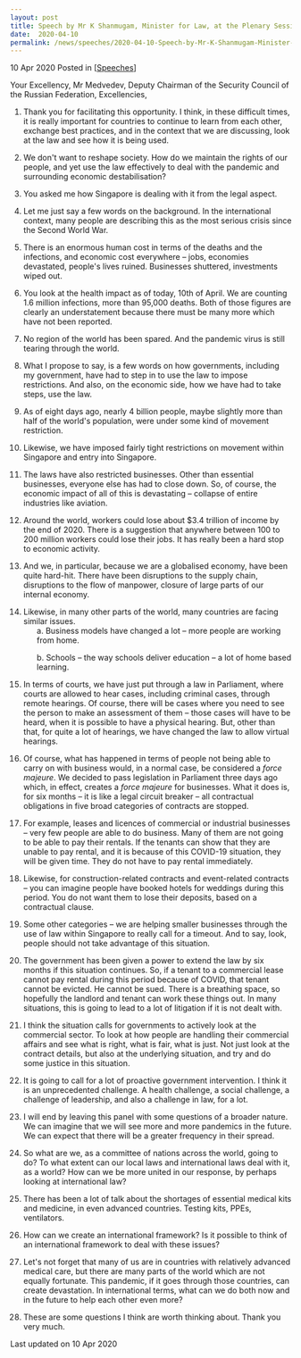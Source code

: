 ```yaml
---
layout: post
title: Speech by Mr K Shanmugam, Minister for Law, at the Plenary Session of the St. Petersburg International Legal Forum: Rule of Corona
date:  2020-04-10
permalink: /news/speeches/2020-04-10-Speech-by-Mr-K-Shanmugam-Minister-for-Law-at-the-Plenary-Session-of-SPILF-Rule-of-Corona
---
```


10 Apr 2020 Posted in [[Speeches](/news/speeches)]

Your Excellency, Mr Medvedev, Deputy Chairman of the Security Council of the Russian Federation,
Excellencies,

<ol start="1">
<li>Thank you for facilitating this opportunity. I think, in these difficult times, it is really important for countries to continue to learn from each other, exchange best practices, and in the context that we are discussing, look at the law and see how it is being used.</li>
</ol>

<ol start="2">
<li>We don't want to reshape society. How do we maintain the rights of our people, and yet use the law effectively to deal with the pandemic and surrounding economic destabilisation?</li>
</ol>

<ol start="3">
<li>You asked me how Singapore is dealing with it from the legal aspect.</li>
</ol>

<ol start="4">
<li>Let me just say a few words on the background. In the international context, many people are describing this as the most serious crisis since the Second World War.</li>
</ol>

<ol start="5">
<li>There is an enormous human cost in terms of the deaths and the infections, and economic cost everywhere – jobs, economies devastated, people's lives ruined. Businesses shuttered, investments wiped out.</li>
</ol>

<ol start="6">
<li>You look at the health impact as of today, 10th of April. We are counting 1.6 million infections, more than 95,000 deaths. Both of those figures are clearly an understatement because there must be many more which have not been reported.</li>
</ol>

<ol start="7">
<li>No region of the world has been spared. And the pandemic virus is still tearing through the world.</li>
</ol>

<ol start="8">
<li>What I propose to say, is a few words on how governments, including my government, have had to step in to use the law to impose restrictions. And also, on the economic side, how we have had to take steps, use the law.</li>
</ol>

<ol start="9">
<li>As of eight days ago, nearly 4 billion people, maybe slightly more than half of the world's population, were under some kind of movement restriction.</li>
</ol>

<ol start="10">
<li>Likewise, we have imposed fairly tight restrictions on movement within Singapore and entry into Singapore.</li>
</ol>

<ol start="11">
<li>The laws have also restricted businesses. Other than essential businesses, everyone else has had to close down. So, of course, the economic impact of all of this is devastating – collapse of entire industries like aviation.</li>
</ol>

<ol start="12">
<li>Around the world, workers could lose about $3.4 trillion of income by the end of 2020. There is a suggestion that anywhere between 100 to 200 million workers could lose their jobs. It has really been a hard stop to economic activity.</li>
</ol>

<ol start="13">
<li>And we, in particular, because we are a globalised economy, have been quite hard-hit. There have been disruptions to the supply chain, disruptions to the flow of manpower, closure of large parts of our internal economy.</li>
</ol>

<ol start="14">
<li>Likewise, in many other parts of the world, many countries are facing similar issues.

<ol start="a">
a. Business models have changed a lot – more people are working from home.

b. Schools – the way schools deliver education – a lot of home based learning.
</ol></ol>

<ol start="15">
<li>In terms of courts, we have just put through a law in Parliament, where courts are allowed to hear cases, including criminal cases, through remote hearings. Of course, there will be cases where you need to see the person to make an assessment of them – those cases will have to be heard, when it is possible to have a physical hearing. But, other than that, for quite a lot of hearings, we have changed the law to allow virtual hearings.</li>
</ol>

<ol start="16">
<li>Of course, what has happened in terms of people not being able to carry on with business would, in a normal case, be considered a <i>force majeure</i>. We decided to pass legislation in Parliament three days ago which, in effect, creates a <i>force majeure</i> for businesses. What it does is, for six months – it is like a legal circuit breaker – all contractual obligations in five broad categories of contracts are stopped.</li>
</ol>

<ol start="17">
<li>For example, leases and licences of commercial or industrial businesses – very few people are able to do business. Many of them are not going to be able to pay their rentals. If the tenants can show that they are unable to pay rental, and it is because of this COVID-19 situation, they will be given time. They do not have to pay rental immediately.</li>
</ol>

<ol start="18">
<li>Likewise, for construction-related contracts and event-related contracts – you can imagine people have booked hotels for weddings during this period. You do not want them to lose their deposits, based on a contractual clause.</li>
</ol>

<ol start="19">
<li>Some other categories – we are helping smaller businesses through the use of law within Singapore to really call for a timeout. And to say, look, people should not take advantage of this situation.</li>
</ol>

<ol start="20">
<li>The government has been given a power to extend the law by six months if this situation continues. So, if a tenant to a commercial lease cannot pay rental during this period because of COVID, that tenant cannot be evicted. He cannot be sued. There is a breathing space, so hopefully the landlord and tenant can work these things out. In many situations, this is going to lead to a lot of litigation if it is not dealt with.</li>
</ol>

<ol start="21">
<li>I think the situation calls for governments to actively look at the commercial sector. To look at how people are handling their commercial affairs and see what is right, what is fair, what is just. Not just look at the contract details, but also at the underlying situation, and try and do some justice in this situation.</li>
</ol>

<ol start="22">
<li>It is going to call for a lot of proactive government intervention. I think it is an unprecedented challenge. A health challenge, a social challenge, a challenge of leadership, and also a challenge in law, for a lot.</li>
</ol>

<ol start="23">
<li>I will end by leaving this panel with some questions of a broader nature. We can imagine that we will see more and more pandemics in the future. We can expect that there will be a greater frequency in their spread.</li>
</ol>

<ol start="24">
<li>So what are we, as a committee of nations across the world, going to do? To what extent can our local laws and international laws deal with it, as a world? How can we be more united in our response, by perhaps looking at international law?</li>
</ol>

<ol start="25">
<li>There has been a lot of talk about the shortages of essential medical kits and medicine, in even advanced countries. Testing kits, PPEs, ventilators.</li>
</ol>

<ol start="26">
<li>How can we create an international framework? Is it possible to think of an international framework to deal with these issues?</li>
</ol>

<ol start="27">
<li>Let's not forget that many of us are in countries with relatively advanced medical care, but there are many parts of the world which are not equally fortunate. This pandemic, if it goes through those countries, can create devastation. In international terms, what can we do both now and in the future to help each other even more?</li>
</ol>

<ol start="28">
<li>These are some questions I think are worth thinking about. Thank you very much.</li>
</ol>

<p class="right-side-updated">Last updated on 10 Apr 2020</p> 
